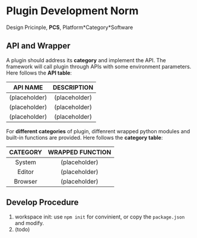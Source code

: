 # Plugin Development Norm

Design Pricinple, **PCS**, Platform\*Category\*Software

## API and Wrapper

A plugin should address its **category** and implement the API. The framework will call plugin through APIs with some environment parameters. Here follows the **API table**:

|   API NAME    |  DESCRIPTION  |
| :-----------: | :-----------: |
| (placeholder) | (placeholder) |
| (placeholder) | (placeholder) |
| (placeholder) | (placeholder) |

For **different categories** of plugin, diffenrent wrapped python modules and built-in functions are provided. Here follows the **category table**:

| CATEGORY | WRAPPED FUNCTION |
| :------: | :--------------: |
|  System  |  (placeholder)   |
|  Editor  |  (placeholder)   |
| Browser  |  (placeholder)   |



## Develop Procedure

1. workspace init: use `npm init` for convinient, or copy the `package.json` and modify.
2. (todo)
